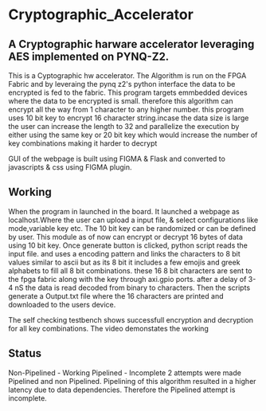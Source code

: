 # Cryptographic_Accelerator
## A Cryptographic harware accelerator leveraging AES implemented on PYNQ-Z2.
This is a Cyptographic hw accelerator. The Algorithm is run on the FPGA Fabric and by leveraing the pynq z2's python interface the data to be encrypted is fed to the fabric.
This program targets emmbedded devices where the data to be encrypted is small. therefore this algorithm can encrypt all the way from 1 character to any higher number.
this program uses 10 bit key to encrypt 16 character string.incase the data size is large the user can increase the length to 32 and parallelize the execution by either using the same key or 20 bit key
which would increase the number of key combinations making it harder to decrypt

GUI of the webpage is built using FIGMA & Flask and converted to javascripts & css using FIGMA plugin.

## Working
When the program in launched in the board. It launched a webpage as localhost.Where the user can upload a input file, & select configurations like mode,variable key etc.
The 10 bit key can be randomized or can be defined by user. This module as of now can encrypt or decrypt 16 bytes of data using 10 bit key.
Once generate button is clicked, python script reads the input file. and uses a encoding pattern and links the characters to 8 bit values similar to ascii but as its 8 bit it includes a few emojis and greek alphabets
to fill all 8 bit combinations.
these 16 8 bit characters are sent to the fpga fabric along with the key through axi.gpio ports. after a delay of 3-4 nS the data is read decoded from binary to characters.
Then the scripts generate a Output.txt file where the 16 characters are printed and downloaded to the users device.

The self checking testbench shows successfull encryption and decryption for all key combinations.
The video demonstates the working

## Status
Non-Pipelined - Working
Pipelined - Incomplete
2 attempts were made Pipelined and non Pipelined. 
Pipelining of this algorithm resulted in a higher latency due to data dependencies.
Therefore the Pipelined attempt is incomplete.
